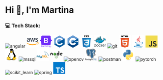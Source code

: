 <h1 align="left">Hi 👋, I'm Martina</h1>


<h3 align="left">💻 Tech Stack:</h3>
<p align="left">
    <img src="https://angular.io/assets/images/logos/angular/angular.svg" alt="angular" width="40" height="40" title="Angular" />
    <img src="https://raw.githubusercontent.com/devicons/devicon/master/icons/amazonwebservices/amazonwebservices-original-wordmark.svg"
        alt="aws" width="40" height="40" title="Amazon Web Services" /> 
    <img src="https://raw.githubusercontent.com/devicons/devicon/master/icons/bootstrap/bootstrap-plain-wordmark.svg"
        alt="bootstrap" width="40" height="40" title="Bootstrap" /> 
    <img src="https://raw.githubusercontent.com/devicons/devicon/master/icons/c/c-original.svg" alt="c" width="40"
        height="40" title="C" /> 
    <img src="https://raw.githubusercontent.com/devicons/devicon/master/icons/cplusplus/cplusplus-original.svg"
        alt="cplusplus" width="40" height="40" title="C++" /> 
    <img src="https://raw.githubusercontent.com/devicons/devicon/master/icons/css3/css3-original-wordmark.svg" alt="css3"
        width="40" height="40" title="CSS3" /> 
    <img src="https://raw.githubusercontent.com/devicons/devicon/master/icons/docker/docker-original-wordmark.svg"
        alt="docker" width="40" height="40" title="Docker" /> 
    <img src="https://www.vectorlogo.zone/logos/git-scm/git-scm-icon.svg"
        alt="git" width="40" height="40" title="Git" /> 
    <img src="https://raw.githubusercontent.com/devicons/devicon/master/icons/html5/html5-original-wordmark.svg"
        alt="html5" width="40" height="40" title="HTML5" /> 
    <img src="https://raw.githubusercontent.com/devicons/devicon/master/icons/java/java-original.svg" alt="java"
        width="40" height="40" title="Java" /> 
    <img src="https://raw.githubusercontent.com/devicons/devicon/master/icons/javascript/javascript-original.svg"
        alt="javascript" width="40" height="40" title="JavaScript" /> 
    <img src="https://raw.githubusercontent.com/devicons/devicon/master/icons/linux/linux-original.svg" alt="linux"
        width="40" height="40" title="Linux" /> 
    <img src="https://www.svgrepo.com/show/303229/microsoft-sql-server-logo.svg"
        alt="mssql" width="40" height="40" title="Microsoft SQL Server" /> 
    <img src="https://raw.githubusercontent.com/devicons/devicon/master/icons/mysql/mysql-original-wordmark.svg"
        alt="mysql" width="40" height="40" title="MySQL" /> 
    <img src="https://raw.githubusercontent.com/devicons/devicon/master/icons/nodejs/nodejs-original-wordmark.svg"
        alt="nodejs" width="40" height="40" title="Node.js" /> 
    <img src="https://www.vectorlogo.zone/logos/opencv/opencv-icon.svg"
        alt="opencv" width="40" height="40" title="OpenCV" /> 
    <img src="https://raw.githubusercontent.com/devicons/devicon/master/icons/postgresql/postgresql-original-wordmark.svg"
        alt="postgresql" width="40" height="40" title="PostgreSQL" /> 
    <img src="https://www.vectorlogo.zone/logos/getpostman/getpostman-icon.svg" alt="postman" width="40" height="40" title="Postman" />
    <img src="https://raw.githubusercontent.com/devicons/devicon/master/icons/python/python-original.svg" alt="python"
        width="40" height="40" title="Python" /> 
    <img src="https://www.vectorlogo.zone/logos/pytorch/pytorch-icon.svg" alt="pytorch"
        width="40" height="40" title="PyTorch" /> 
    <img src="https://upload.wikimedia.org/wikipedia/commons/0/05/Scikit_learn_logo_small.svg" alt="scikit_learn"
        width="40" height="40" title="Scikit-learn" /> 
    <img src="https://www.vectorlogo.zone/logos/springio/springio-icon.svg" alt="spring"
        width="40" height="40" title="Spring" />
    <img src="https://raw.githubusercontent.com/devicons/devicon/master/icons/typescript/typescript-original.svg"
        alt="typescript" width="40" height="40" title="TypeScript" />
</p>

